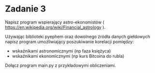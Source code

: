 # Zadanie 3

Napisz program wspierający astro-ekonomistów ( https://en.wikipedia.org/wiki/Financial_astrology ).

Używając biblioteki pyephem oraz dowolnego źródła danych giełdowych 
napisz program umożliwiający poszukiwanie korelacji pomiędzy:

  * wskaźnikami astronomicznymi (np faza księżyca)
  * wskaźnikami ekonomicznymi (np kurs Bitcoina do rubla)
  
Dołącz program main.py z przykładowymi obliczeniami.

